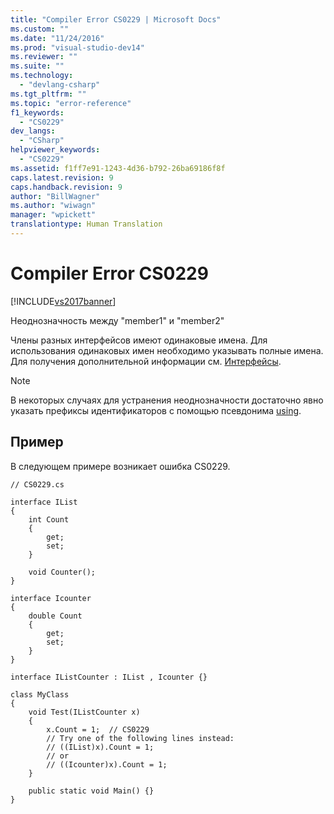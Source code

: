 ```yaml
---
title: "Compiler Error CS0229 | Microsoft Docs"
ms.custom: ""
ms.date: "11/24/2016"
ms.prod: "visual-studio-dev14"
ms.reviewer: ""
ms.suite: ""
ms.technology: 
  - "devlang-csharp"
ms.tgt_pltfrm: ""
ms.topic: "error-reference"
f1_keywords: 
  - "CS0229"
dev_langs: 
  - "CSharp"
helpviewer_keywords: 
  - "CS0229"
ms.assetid: f1ff7e91-1243-4d36-b792-26ba69186f8f
caps.latest.revision: 9
caps.handback.revision: 9
author: "BillWagner"
ms.author: "wiwagn"
manager: "wpickett"
translationtype: Human Translation
---
```

# Compiler Error CS0229
[!INCLUDE[vs2017banner](../../../csharp/includes/vs2017banner.md)]

Неоднозначность между "member1" и "member2"  
  
 Члены разных интерфейсов имеют одинаковые имена.  Для использования одинаковых имен необходимо указывать полные имена.  Для получения дополнительной информации см. [Интерфейсы](../../../csharp/programming-guide/interfaces/index.md).  
  
> [!NOTE]
>  В некоторых случаях для устранения неоднозначности достаточно явно указать префиксы идентификаторов с помощью псевдонима [using](../../../csharp/language-reference/keywords/using-directive.md).  
  
## Пример  
 В следующем примере возникает ошибка CS0229.  
  
```  
// CS0229.cs  
  
interface IList  
{  
    int Count  
    {  
        get;  
        set;  
    }  
  
    void Counter();  
}  
  
interface Icounter  
{  
    double Count  
    {  
        get;  
        set;  
    }  
}  
  
interface IListCounter : IList , Icounter {}  
  
class MyClass  
{  
    void Test(IListCounter x)  
    {  
        x.Count = 1;  // CS0229  
        // Try one of the following lines instead:  
        // ((IList)x).Count = 1;  
        // or  
        // ((Icounter)x).Count = 1;  
    }  
  
    public static void Main() {}  
}  
```